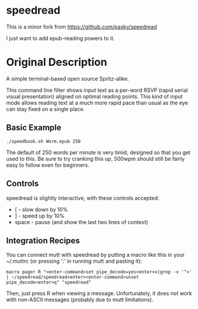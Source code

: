 speedread
=========

This is a minor fork from https://github.com/pasky/speedread

I just want to add epub-reading powers to it.


Original Description
====================

A simple terminal-based open source Spritz-alike.

This command line filter shows input text as a per-word RSVP (rapid
serial visual presentation) aligned on optimal reading points.  This
kind of input mode allows reading text at a much more rapid pace than
usual as the eye can stay fixed on a single place.


Basic Example
-------------

	./speedbook.sh Worm.epub 250

The default of 250 words per minute is very timid, designed so that you get
used to this.  Be sure to try cranking this up, 500wpm should still be fairly
easy to follow even for beginners.


Controls
--------

speedread is slightly interactive, with these controls accepted:

  * [ - slow down by 10%
  * ] - speed up by 10%
  * space - pause (and show the last two lines of context)

Integration Recipes
-------------------

You can connect mutt with speedread by putting a macro like this in your
~/.muttrc (or pressing ':' in running mutt and pasting it):

	macro pager R "<enter-command>set pipe_decode=yes<enter>v|grep -v '^>' | ~/speedread/speedread<enter><enter-command>unset pipe_decode<enter>q" "speedread"

Then, just press R when viewing a message.  Unfortunately, it does not
work with non-ASCII messages (probably due to mutt limitations).

